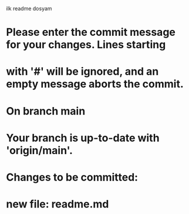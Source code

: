 ilk readme dosyam
# Please enter the commit message for your changes. Lines starting
# with '#' will be ignored, and an empty message aborts the commit.
#
# On branch main
# Your branch is up-to-date with 'origin/main'.
#
# Changes to be committed:
#	new file:   readme.md
#
